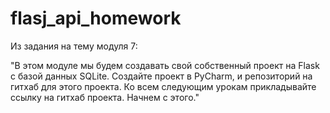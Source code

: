 # flasj_api_homework
Из задания на тему модуля 7:

"В этом модуле мы будем создавать свой собственный проект на Flask с базой данных SQLite. Создайте проект в PyCharm, и репозиторий на гитхаб для этого проекта. Ко всем следующим урокам прикладывайте ссылку на гитхаб проекта. Начнем с этого."